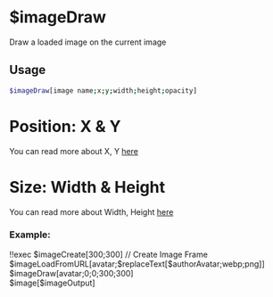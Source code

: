 # $imageDraw

Draw a loaded image on the current image

## Usage

```bash
$imageDraw[image name;x;y;width;height;opacity]
```

# Position: X & Y
You can read more about X, Y [here](./../CodeReferences/ref.imgbuild.position.md)

# Size: Width & Height
You can read more about Width, Height [here](./../CodeReferences/ref.imgbuild.size.md)

### Example:
<discord-messages>
          <discord-message :bot="false" role-color="#ffcc9a" author="Member">
        !!exec $imageCreate[300;300] // Create Image Frame<br>$imageLoadFromURL[avatar;$replaceText[$authorAvatar;webp;png]]<br>$imageDraw[avatar;0;0;300;300]<br>$image[$imageOutput]<br><br>
          </discord-message>
          <discord-message :bot="true" role-color="#0099ff" author="Custom Command" avatar="https://media.discordapp.net/avatars/725721249652670555/781224f90c3b841ba5b40678e032f74a.webp">
            <discord-embed slot="embeds" image="https://i.imgur.com/m4m7QLo.png">
            </discord-embed>
        </discord-message>
</discord-messages>